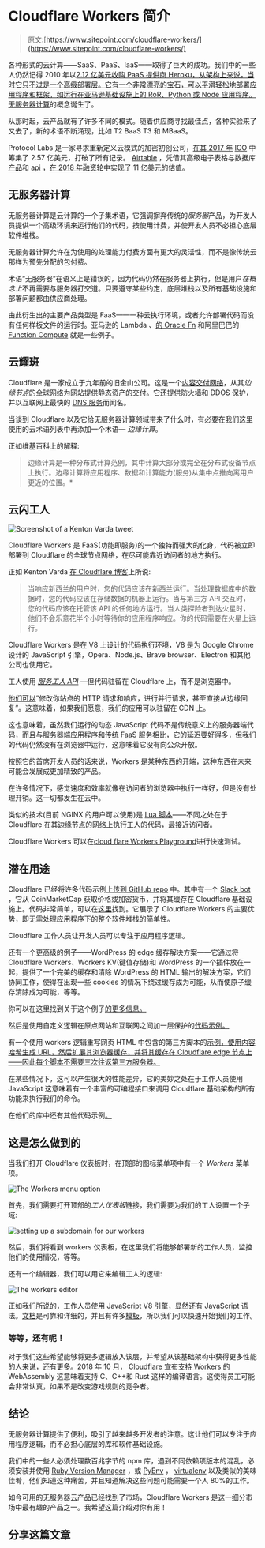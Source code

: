 # Cloudflare Workers 简介

> 原文:[https://www.sitepoint.com/cloudflare-workers/](https://www.sitepoint.com/cloudflare-workers/)

各种形式的云计算——SaaS、PaaS、IaaS——取得了巨大的成功。我们中的一些人仍然记得 2010 年以[2.12 亿美元收购 PaaS 提供商 Heroku，从架构上来说，当时它只不过是一个高级部署层。它有一个非常漂亮的宝石，可以平滑轻松地部署应用程序和框架，如运行在亚马逊基础设施上的 RoR、Python 或 Node 应用程序。](https://techcrunch.com/2010/12/08/breaking-salesforce-buys-heroku-for-212-million-in-cash/)[无服务器计算](https://en.wikipedia.org/wiki/Serverless_computing)的概念诞生了。

从那时起，云产品就有了许多不同的模式。随着供应商寻找最佳点，各种实验来了又去了，新的术语不断涌现，比如 T2 BaaS T3 和 MBaaS。

Protocol Labs 是一家寻求重新定义云模式的加密初创公司，[在其 2017 年](https://coincentral.com/filecoin-beginners-guide-largest-ever-ico/) [ICO](https://www.investopedia.com/terms/i/initial-coin-offering-ico.asp) 中筹集了 2.57 亿美元，打破了所有记录。 [Airtable](https://www.sitepoint.com/how-to-use-airtable-a-beginners-guide/) ，凭借其高级电子表格与数据库[产品](https://airtable.com/blocks)和 [api](https://airtable.com/api) ，[在 2018 年融资轮](https://www.fastcompany.com/90266220/airtable-is-a-unicorn-after-100-million-funding-round-puts-valuation-at-1-1-billion)中实现了 11 亿美元的估值。

## 无服务器计算

无服务器计算是云计算的一个子集术语，它强调摒弃传统的*服务器*产品，为开发人员提供一个高级环境来运行他们的代码，按使用计费，并使开发人员不必担心底层软件堆栈。

无服务器计算允许在为使用的处理能力付费方面有更大的灵活性，而不是像传统云那样为预先分配的包付费。

术语“无服务器”在语义上是错误的，因为代码仍然在服务器上执行，但是用户*在概念上*不再需要与服务器打交道。只要遵守某些约定，底层堆栈以及所有基础设施和部署问题都由供应商处理。

由此衍生出的主要产品类型是 FaaS——一种云执行环境，或者允许部署代码而没有任何样板文件的运行时。亚马逊的 Lambda 、[的 Oracle Fn](https://developer.oracle.com/java/fn-project-introduction) 和阿里巴巴的 [Function Compute](https://www.alibabacloud.com/products/function-compute) 就是一些例子。

## 云耀斑

Cloudflare 是一家成立于九年前的旧金山公司。这是一个[内容交付网络](https://en.wikipedia.org/wiki/Content_delivery_network)，从其*边缘节点*的全球网络为网站提供静态资产的交付。它还提供防火墙和 DDOS 保护，并以互联网上最快的 [DNS 服务](https://www.cloudflare.com/dns/)而闻名。

当谈到 Cloudflare 以及它给无服务器计算领域带来了什么时，有必要在我们这里使用的云术语列表中再添加一个术语— *边缘计算*。

正如维基百科上的解释:

> 边缘计算是一种分布式计算范例，其中计算大部分或完全在分布式设备节点上执行。边缘计算将应用程序、数据和计算能力(服务)从集中点推向离用户更近的位置。*

## 云闪工人

![Screenshot of a Kenton Varda tweet](../Images/e855c98f5d98c98c1cc2fb943a72d4bb.png)

Cloudflare Workers 是 FaaS(功能即服务)的一个独特而强大的化身，代码被立即部署到 Cloudflare 的全球节点网络，在尽可能靠近访问者的地方执行。

正如 Kenton Varda [在 Cloudflare 博客](https://blog.cloudflare.com/cloudflare-workers-unleashed/)上所说:

> 当响应新西兰的用户时，您的代码应该在新西兰运行。当处理数据库中的数据时，您的代码应该在存储数据的机器上运行。当与第三方 API 交互时，您的代码应该在托管该 API 的任何地方运行。当人类探险者到达火星时，他们不会乐意花半个小时等待你的应用程序响应。你的代码需要在火星上运行。

Cloudflare Workers 是在 V8 上设计的代码执行环境，V8 是为 Google Chrome 设计的 JavaScript 引擎，Opera、Node.js、Brave browser、Electron 和其他公司也使用它。

工人使用 *[服务工人 API](https://developer.mozilla.org/en-US/docs/Web/API/Service_Worker_API)* —但代码驻留在 Cloudflare 上，而不是浏览器中。

[他们可以](https://cloudflareworkers.com)“修改你站点的 HTTP 请求和响应，进行并行请求，甚至直接从边缘回复”。这意味着，如果我们愿意，我们的应用可以驻留在 CDN 上。

这也意味着，虽然我们运行的动态 JavaScript 代码不是传统意义上的服务器端代码，而且与服务器端应用程序和传统 FaaS 服务相比，它的延迟要好得多，但我们的代码仍然没有在浏览器中运行，这意味着它没有向公众开放。

按照它的首席开发人员的话来说，Workers 是某种东西的开端，这种东西在未来可能会发展成更加精致的产品。

在许多情况下，感觉速度和效率就像在访问者的浏览器中执行一样好，但是没有处理开销。这一切都发生在云中。

类似的技术(目前 NGINX 的用户可以使用)是 [Lua 脚本](https://skillsmatter.com/skillscasts/3362-scripting-nginx-with-lua)——不同之处在于 Cloudflare 在其边缘节点的网络上执行工人的代码，最接近访问者。

Cloudflare Workers 可以在[cloud flare Workers Playground](https://cloudflareworkers.com/)进行快速测试。

## 潜在用途

Cloudflare 已经将许多代码示例[上传到 GitHub repo](https://github.com/cloudflare/worker-examples) 中。其中有一个 [Slack bot](https://github.com/cloudflare/worker-examples/tree/master/examples/cryptocurrency-slack-bot) ，它从 CoinMarketCap 获取价格或加密货币，并将其缓存在 Cloudflare 基础设施上。代码非常简单，可以在[这里](https://github.com/cloudflare/worker-examples/blob/master/examples/cryptocurrency-slack-bot/index.js)找到。它展示了 Cloudflare Workers 的主要优势，即无需处理应用程序下的整个软件堆栈的简单性。

Cloudflare 工作人员让开发人员可以专注于应用程序逻辑。

还有一个更高级的例子——WordPress 的 edge 缓存解决方案——它通过将 Cloudflare Workers、Workers KV(键值存储)和 WordPress 的一个插件放在一起，提供了一个完美的缓存和清除 WordPress 的 HTML 输出的解决方案，它们协同工作，使得在出现一些 cookies 的情况下绕过缓存成为可能，从而使原子缓存清除成为可能，等等。

你可以在这里找到关于这个例子[的更多信息。](https://github.com/cloudflare/worker-examples/tree/master/examples/edge-cache-html)

然后是使用自定义逻辑在原点网站和互联网之间加一层保护的[代码示例。](https://github.com/cloudflare/worker-examples/tree/master/examples/security)

有一个使用 workers 逻辑重写网页 HTML 中包含的第三方脚本的[示例，使用内容哈希生成 URL，然后扩展其浏览器缓存，并将其缓存在 Cloudflare edge 节点上——因此每个脚本不需要三次往返第三方服务器。](https://github.com/cloudflare/worker-examples/tree/master/examples/third-party-scripts)

在某些情况下，这可以产生很大的性能差异，它的美妙之处在于工作人员使用 JavaScript 这意味着有一个丰富的可编程接口来调用 Cloudflare 基础架构的所有功能来执行我们的命令。

在他们的库中还有其他代码示例[。](https://github.com/cloudflare/worker-examples)

## 这是怎么做到的

当我们打开 Cloudflare 仪表板时，在顶部的图标菜单项中有一个 *Workers* 菜单项。

![The Workers menu option](../Images/f0c6c6d0e9b2b58d1b6bd485fddacc2a.png)

首先，我们需要打开顶部的*工人仪表板*链接，我们需要为我们的工人设置一个子域:

![setting up a subdomain for our workers](../Images/aeb51e3a6b898bba4339e70f2dc07867.png)

然后，我们将看到 workers 仪表板，在这里我们将能够部署新的工作人员，监控他们的使用情况，等等。

还有一个编辑器，我们可以用它来编辑工人的逻辑:

![The workers editor](../Images/4a74621887bf59d17ca14a0f63fbf48c.png)

正如我们所说的，工作人员使用 JavaScript V8 引擎，显然还有 JavaScript 语法。[文档](https://workers.cloudflare.com/docs)是可靠和详细的，并且有许多[模板](https://workers.cloudflare.com/docs/templates/)，所以我们可以快速开始我们的工作。

### 等等，还有呢！

对于我们这些希望能够将更多逻辑放入该层，并希望从该基础架构中获得更多性能的人来说，还有更多。2018 年 10 月， [Cloudflare 宣布支持 Workers](https://blog.cloudflare.com/webassembly-on-cloudflare-workers/) 的 WebAssembly 这意味着支持 C、C++和 Rust 这样的编译语言。这使得员工可能会非常认真，如果不是改变游戏规则的竞争者。

## 结论

无服务器计算提供了便利，吸引了越来越多开发者的注意。这让他们可以专注于应用程序逻辑，而不必担心底层的库和软件基础设施。

我们中的一些人必须处理数百兆字节的 npm 库，遇到不同依赖项版本的混乱，必须安装并使用 [Ruby Version Manager](https://rvm.io/) ，或 [PyEnv](https://github.com/pyenv/pyenv) ， [virtualenv](https://www.sitepoint.com/virtual-environments-python-made-easy/) 以及类似的美味佳肴，他们知道这种痛苦，并且知道解决这些问题可能需要一个人 80%的工作。

如今可用的无服务器云产品已经找到了市场，Cloudflare Workers 是这一细分市场中最有趣的产品之一。我希望这篇介绍对你有用！

## 分享这篇文章